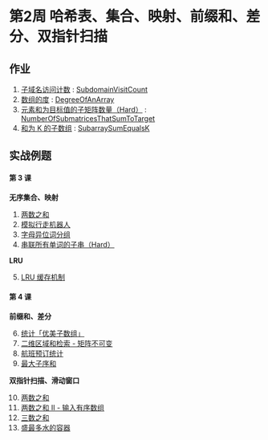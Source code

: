 # 第2周 哈希表、集合、映射、前缀和、差分、双指针扫描

## 作业

1. [子域名访问计数](https://leetcode.com/problems/subdomain-visit-count/) : [SubdomainVisitCount](./src/main/java/com/inbetter/homework/algorithm/SubdomainVisitCount.java )
2. [数组的度](https://leetcode.com/problems/degree-of-an-array/) : [DegreeOfAnArray](./src/main/java/com/inbetter/homework/algorithm/DegreeOfAnArray.java)
3. [元素和为目标值的子矩阵数量（Hard）](https://leetcode.com/problems/number-of-submatrices-that-sum-to-target/) : [NumberOfSubmatricesThatSumToTarget](./src/main/java/com/inbetter/homework/algorithm/NumberOfSubmatricesThatSumToTarget.java)
4. [和为 K 的子数组](https://leetcode.com/problems/subarray-sum-equals-k/) : [SubarraySumEqualsK](./src/main/java/com/inbetter/homework/algorithm/SubarraySumEqualsK.java)

## 实战例题

#### 第 3 课

**无序集合、映射**

1. [两数之和](https://leetcode.com/problems/two-sum/description/)
2. [模拟行走机器人](https://leetcode.com/problems/walking-robot-simulation/)
3. [字母异位词分组](https://leetcode.com/problems/group-anagrams/)
4. [串联所有单词的子串（Hard）](https://leetcode.com/problems/substring-with-concatenation-of-all-words/)

**LRU**

5. [LRU 缓存机制](https://leetcode-cn.com/problems/lru-cache/)

#### 第 4 课

**前缀和、差分**

6. [统计「优美子数组」](https://leetcode-cn.com/problems/count-number-of-nice-subarrays/)
7. [二维区域和检索 - 矩阵不可变](https://leetcode-cn.com/problems/range-sum-query-2d-immutable/)
8. [航班预订统计](https://leetcode-cn.com/problems/corporate-flight-bookings/)
9. [最大子序和](https://leetcode-cn.com/problems/maximum-subarray/)

**双指针扫描、滑动窗口**

10. [两数之和](https://leetcode-cn.com/problems/two-sum/)
11. [两数之和 II - 输入有序数组](https://leetcode-cn.com/problems/two-sum-ii-input-array-is-sorted/)
12. [三数之和](https://leetcode-cn.com/problems/3sum/)
13. [盛最多水的容器](https://leetcode-cn.com/problems/container-with-most-water/)
                                                                                                                                                                                                                                                                                                                                                                                                                                                                                                                                                                                                                                                                                                                                                                                                                                                                                                                                                                                                                                                                                                                                                                                     